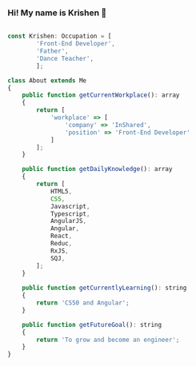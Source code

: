 ### Hi! My name is Krishen 👋

```javascript

const Krishen: Occupation = [
        'Front-End Developer',
        'Father',
        'Dance Teacher',
        ];

class About extends Me
{
    public function getCurrentWorkplace(): array
    {
        return [
            'workplace' => [
                'company' => 'InShared',
                'position' => 'Front-End Developer'         
            ]
        ];
    }

    public function getDailyKnowledge(): array
    {
        return [
            HTML5,
            CSS,
            Javascript,
            Typescript,
            AngularJS,
            Angular,
            React,
            Reduc,
            RxJS,
            SQJ,
        ];
    }
    
    public function getCurrentlyLearning(): string
    {
        return 'CS50 and Angular';
    }

    public function getFutureGoal(): string
    {
        return 'To grow and become an engineer';
    }
}
```

<!--
**Chocotunda/Chocotunda** is a ✨ _special_ ✨ repository because its `README.md` (this file) appears on your GitHub profile.

Here are some ideas to get you started:

- 🔭 I’m currently working on ...
- 🌱 I’m currently learning ...
- 👯 I’m looking to collaborate on ...
- 🤔 I’m looking for help with ...
- 💬 Ask me about ...
- 📫 How to reach me: ...
- 😄 Pronouns: ...
- ⚡ Fun fact: ...
-->
